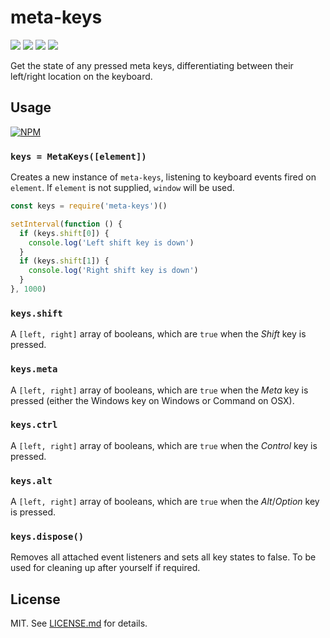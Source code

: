 # meta-keys
![](http://img.shields.io/badge/stability-stable-orange.svg?style=flat)
![](http://img.shields.io/npm/v/meta-keys.svg?style=flat)
![](http://img.shields.io/npm/dm/meta-keys.svg?style=flat)
![](http://img.shields.io/npm/l/meta-keys.svg?style=flat)

Get the state of any pressed meta keys, differentiating between their left/right location on the keyboard.

## Usage

[![NPM](https://nodei.co/npm/meta-keys.png)](https://nodei.co/npm/meta-keys/)

### `keys = MetaKeys([element])`

Creates a new instance of `meta-keys`, listening to keyboard events fired on `element`. If `element` is not supplied, `window` will be used.

``` javascript
const keys = require('meta-keys')()

setInterval(function () {
  if (keys.shift[0]) {
    console.log('Left shift key is down')
  }
  if (keys.shift[1]) {
    console.log('Right shift key is down')
  }
}, 1000)
```

### `keys.shift`

A `[left, right]` array of booleans, which are `true` when the *Shift* key is pressed.

### `keys.meta`

A `[left, right]` array of booleans, which are `true` when the *Meta* key is pressed (either the Windows key on Windows or Command on OSX).

### `keys.ctrl`

A `[left, right]` array of booleans, which are `true` when the *Control* key is pressed.

### `keys.alt`

A `[left, right]` array of booleans, which are `true` when the *Alt*/*Option* key is pressed.

### `keys.dispose()`

Removes all attached event listeners and sets all key states to false. To be used for cleaning up after yourself if required.


## License

MIT. See [LICENSE.md](http://github.com/hughsk/meta-keys/blob/master/LICENSE.md) for details.
